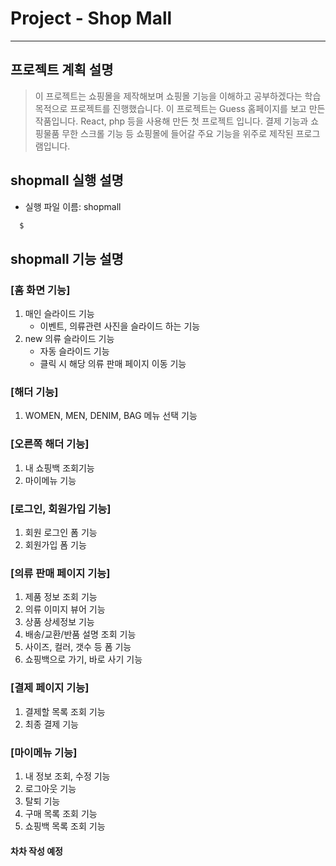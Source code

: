 # Project - Shop Mall

------------

## 프로젝트 계획 설명
> 이 프로젝트는 쇼핑몰을 제작해보며 쇼핑몰 기능을 이해하고 공부하겠다는 학습 목적으로 프로젝트를 진행했습니다. 이 프로젝트는 Guess 홈페이지를 보고 만든 작품입니다. React, php 등을 사용해 만든 첫 프로젝트 입니다. 결제 기능과 쇼핑물품 무한 스크롤 기능 등 쇼핑몰에 들어갈 주요 기능을 위주로 제작된 프로그램입니다.

## shopmall 실행 설명
* 실행 파일 이름: shopmall
``` C
  $
```
  
## shopmall 기능 설명

### [홈 화면 기능]

1. 매인 슬라이드 기능
    + 이벤트, 의류관련 사진을 슬라이드 하는 기능
2. new 의류 슬라이드 기능
    + 자동 슬라이드 기능
    + 클릭 시 해당 의류 판매 페이지 이동 기능
  
### [해더 기능]

 1. WOMEN, MEN, DENIM, BAG 메뉴 선택 기능
 
### [오른쪽 해더 기능]

1. 내 쇼핑백 조회기능
2. 마이메뉴 기능

### [로그인, 회원가입 기능]

1. 회원 로그인 폼 기능
2. 회원가입 폼 기능

### [의류 판매 페이지 기능]

1. 제품 정보 조회 기능
2. 의류 이미지 뷰어 기능
3. 상품 상세정보 기능
4. 배송/교환/반품 설명 조회 기능
5. 사이즈, 컬러, 갯수 등 폼 기능
6. 쇼핑백으로 가기, 바로 사기 기능

### [결제 페이지 기능]

1. 결제할 목록 조회 기능
2. 최종 결제 기능

### [마이메뉴 기능]

1. 내 정보 조회, 수정 기능
2. 로그아웃 기능
3. 탈퇴 기능
4. 구매 목록 조회 기능
5. 쇼핑백 목록 조회 기능

#### 차차 작성 예정
